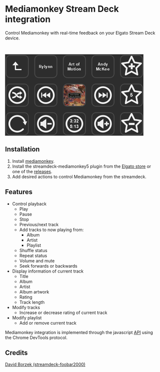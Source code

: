 # Mediamonkey Stream Deck integration

Control Mediamonkey with real-time feedback on your Elgato Stream Deck device.

<br>

![screenshot](images/docs/screenshot.PNG)
<br>

## Installation

1. Install [mediamonkey](https://www.mediamonkey.com/download).
2. Install the streamdeck-mediamonkey5 plugin from the [Elgato store](https://apps.elgato.com/plugins/com.samhorne.mediamonkey5) or one of the [releases](https://github.com/sam-horne/streamdeck-mediamonkey/releases).
3. Add desired actions to control Mediamonkey from the streamdeck.

## Features
* Control playback
  * Play
  * Pause
  * Stop
  * Previous/next track
  * Add tracks to now playing from:
    * Album
    * Artist
    * Playlist
  * Shuffle status
  * Repeat status
  * Volume and mute
  * Seek forwards or backwards
* Display information of current track
  * Title
  * Album
  * Artist
  * Album artwork
  * Rating
  * Track length
* Modify tracks
  * Increase or decrease rating of current track
* Modify playlist
  * Add or remove current track

Mediamonkey integration is implemented through the javascript [API](https://www.mediamonkey.com/docs/api/) using the Chrome DevTools protocol.

## Credits
[David Borzek (streamdeck-foobar2000)](https://github.com/davidborzek/streamdeck-foobar2000)